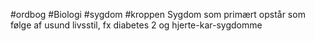 #ordbog #Biologi #sygdom #kroppen 
Sygdom som primært opstår som følge af usund livsstil, fx diabetes 2 og hjerte-kar-sygdomme